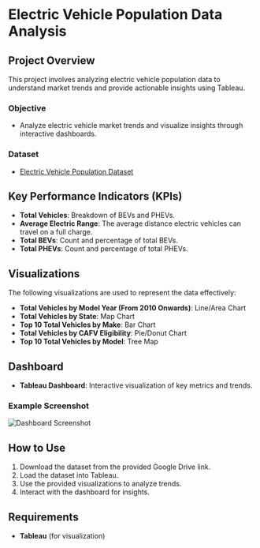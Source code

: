 # Electric Vehicle Population Data Analysis

## Project Overview
This project involves analyzing electric vehicle population data to understand market trends and provide actionable insights using Tableau.

### Objective
- Analyze electric vehicle market trends and visualize insights through interactive dashboards.

### Dataset
- [Electric Vehicle Population Dataset](https://drive.google.com/drive/folders/1_5E_9k32hwvI-J6_E1CIiZ5swsBIv9hN?usp=sharing)

## Key Performance Indicators (KPIs)
- **Total Vehicles**: Breakdown of BEVs and PHEVs.
- **Average Electric Range**: The average distance electric vehicles can travel on a full charge.
- **Total BEVs**: Count and percentage of total BEVs.
- **Total PHEVs**: Count and percentage of total PHEVs.

## Visualizations
The following visualizations are used to represent the data effectively:

- **Total Vehicles by Model Year (From 2010 Onwards)**: Line/Area Chart
- **Total Vehicles by State**: Map Chart
- **Top 10 Total Vehicles by Make**: Bar Chart
- **Total Vehicles by CAFV Eligibility**: Pie/Donut Chart
- **Top 10 Total Vehicles by Model**: Tree Map

## Dashboard
- **Tableau Dashboard**: Interactive visualization of key metrics and trends.

### Example Screenshot
![Dashboard Screenshot](Screenshot_2024-07-17_150218.png)

## How to Use
1. Download the dataset from the provided Google Drive link.
2. Load the dataset into Tableau.
3. Use the provided visualizations to analyze trends.
4. Interact with the dashboard for insights.

## Requirements
- **Tableau** (for visualization)
